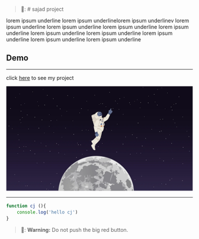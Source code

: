 > 🚀: # sajad project

lorem ipsum underline lorem ipsum underlinelorem ipsum underlinev lorem ipsum underline lorem ipsum underline lorem ipsum underline lorem ipsum underline lorem ipsum underline lorem ipsum underline lorem ipsum underline lorem ipsum underline lorem ipsum underline

## Demo

---


click [here](https://loop-true.github.io/universal-00city/) to see my project



![cj picture](./1600w-We2UMFsSgLA.webp)

---
``` js
function cj (){
    console.log('hello cj')
}
```

> 🚀: **Warning:** Do not push the big red button.
